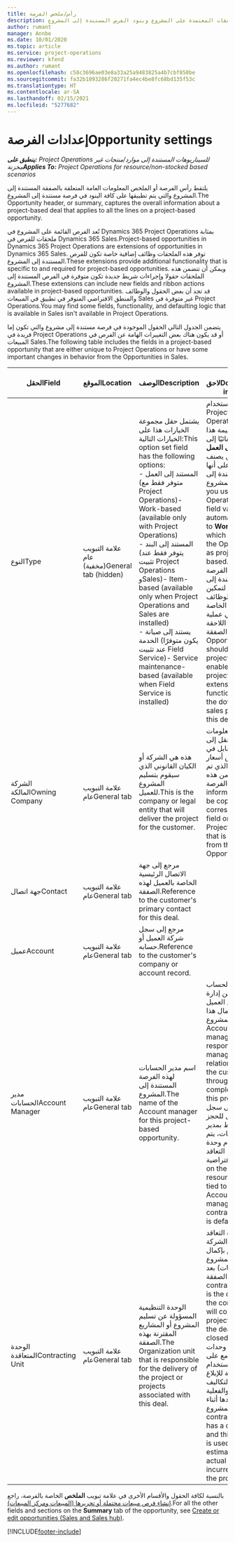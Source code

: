 ```yaml
---
title: رأس/ملخص الفرصة
description: يوفر هذا الموضوع معلومات حول الصفقات المعتمدة على المشروع وبنود الفرص المستندة إلى المشروع.
author: rumant
manager: Annbe
ms.date: 10/01/2020
ms.topic: article
ms.service: project-operations
ms.reviewer: kfend
ms.author: rumant
ms.openlocfilehash: c58c3696ae03e8a33a25a9483825a4b7cbf850be
ms.sourcegitcommit: fa32b1893286f20271fa4ec4be8fc68bd135f53c
ms.translationtype: HT
ms.contentlocale: ar-SA
ms.lasthandoff: 02/15/2021
ms.locfileid: "5277682"
---
```

# <a name="opportunity-settings"></a><span data-ttu-id="20c69-103">إعدادات الفرصة</span><span class="sxs-lookup"><span data-stu-id="20c69-103">Opportunity settings</span></span>

<span data-ttu-id="20c69-104">_**ينطبق على:** Project Operations للسيناريوهات المستندة إلى موارد/منتجات غير مخزنة‬_</span><span class="sxs-lookup"><span data-stu-id="20c69-104">_**Applies To:** Project Operations for resource/non-stocked based scenarios_</span></span>


<span data-ttu-id="20c69-105">يلتقط رأس الفرصة أو الملخص المعلومات العامة المتعلقة بالصفقة المستندة إلى المشروع والتي يتم تطبيقها على كافة البنود في فرصة مستندة إلى المشروع.</span><span class="sxs-lookup"><span data-stu-id="20c69-105">The Opportunity header, or summary, captures the overall information about a project-based deal that applies to all the lines on a project-based opportunity.</span></span>

<span data-ttu-id="20c69-106">تُعد الفرص القائمة على المشروع في Dynamics 365 Project Operations بمثابة ملحقات للفرص في Dynamics 365 Sales.</span><span class="sxs-lookup"><span data-stu-id="20c69-106">Project-based opportunities in Dynamics 365 Project Operations are extensions of opportunities in Dynamics 365 Sales.</span></span> <span data-ttu-id="20c69-107">توفر هذه الملحقات وظائف إضافية خاصة تكون للفرص المستندة إلى المشروع.</span><span class="sxs-lookup"><span data-stu-id="20c69-107">These extensions provide additional functionality that is specific to and required for project-based opportunities.</span></span> <span data-ttu-id="20c69-108">ويمكن أن تتضمن هذه الملحقات حقولا وإجراءات شريط جديدة تكون متوفرة في الفرص المستندة إلى المشروع.</span><span class="sxs-lookup"><span data-stu-id="20c69-108">These extensions can include new fields and ribbon actions available in project-based opportunities.</span></span> <span data-ttu-id="20c69-109">قد تجد أن بعض الحقول والوظائف والمنطق الافتراضي المتوفر في تطبيق في المبيعات Sales غير متوفرة في Project Operations.</span><span class="sxs-lookup"><span data-stu-id="20c69-109">You may find some fields, functionality, and defaulting logic that is available in Sales isn't available in Project Operations.</span></span>

<span data-ttu-id="20c69-110">يتضمن الجدول التالي الحقول الموجودة في فرصة مستندة إلى مشروع والتي تكون إما فريدة في Project Operations أو قد يكون هناك بعض التغييرات الهامة عن الفرص في المبيعات Sales.</span><span class="sxs-lookup"><span data-stu-id="20c69-110">The following table includes the fields in a project-based opportunity that are either unique to Project Operations or have some important changes in behavior from the Opportunities in Sales.</span></span>

| <span data-ttu-id="20c69-111">**الحقل**</span><span class="sxs-lookup"><span data-stu-id="20c69-111">**Field**</span></span> | <span data-ttu-id="20c69-112">**الموقع**</span><span class="sxs-lookup"><span data-stu-id="20c69-112">**Location**</span></span> | <span data-ttu-id="20c69-113">**الوصف**</span><span class="sxs-lookup"><span data-stu-id="20c69-113">**Description**</span></span> | <span data-ttu-id="20c69-114">**تأثير لاحق**</span><span class="sxs-lookup"><span data-stu-id="20c69-114">**Downstream impact**</span></span> |
| --- | --- | --- | --- |
| <span data-ttu-id="20c69-115">النوع</span><span class="sxs-lookup"><span data-stu-id="20c69-115">Type</span></span> | <span data-ttu-id="20c69-116">علامة التبويب عام (مخفية)</span><span class="sxs-lookup"><span data-stu-id="20c69-116">General tab (hidden)</span></span> | <span data-ttu-id="20c69-117">يشتمل حقل مجموعة الخيارات هذا على الخيارات التالية:</span><span class="sxs-lookup"><span data-stu-id="20c69-117">This option set field has the following options:</span></span></br><span data-ttu-id="20c69-118">- المستند إلى العمل (متوفر فقط مع Project Operations)</span><span class="sxs-lookup"><span data-stu-id="20c69-118">- Work-based (available only with Project Operations)</span></span></br><span data-ttu-id="20c69-119">- المستند إلى البند (يتوفر فقط عند تثبيت Project Operations وSales)</span><span class="sxs-lookup"><span data-stu-id="20c69-119">- Item-based (available only when Project Operations and Sales are installed)</span></span></br><span data-ttu-id="20c69-120">- يستند إلى صيانة الخدمة (يكون متوفرًا عند تثبيت Field Service)</span><span class="sxs-lookup"><span data-stu-id="20c69-120">- Service maintenance-based (available when Field Service is installed)</span></span> | <span data-ttu-id="20c69-121">عند استخدام Project Operations، يتم تعيين قيمة هذا الحقل تلقائيًا إلى **يستند إلى العمل** والذي يصنف الفرصة على أنها مستندة إلى المشروع.</span><span class="sxs-lookup"><span data-stu-id="20c69-121">When you use Project Operations, this field value is automatically set to **Work-based** which classifies the Opportunity as project-based.</span></span> <span data-ttu-id="20c69-122">يجب أن تكون الفرصة مستندة إلى المشروع لتمكين كافة الوظائف والملحقات الخاصة بالمشروع في عملية المبيعات اللاحقة لهذه الصفقة.</span><span class="sxs-lookup"><span data-stu-id="20c69-122">An Opportunity should be project-based to enable all project-specific extensions and functionality in the downstream sales process for this deal.</span></span> |
| <span data-ttu-id="20c69-123">الشركة المالكة</span><span class="sxs-lookup"><span data-stu-id="20c69-123">Owning Company</span></span> | <span data-ttu-id="20c69-124">علامة التبويب عام</span><span class="sxs-lookup"><span data-stu-id="20c69-124">General tab</span></span> | <span data-ttu-id="20c69-125">هذه هي الشركة أو الكيان القانوني الذي سيقوم بتسليم المشروع للعميل.</span><span class="sxs-lookup"><span data-stu-id="20c69-125">This is the company or legal entity that will deliver the project for the customer.</span></span> | <span data-ttu-id="20c69-126">سيتم نسخ معلومات هذا الحقل إلى الحقل المقابل في عرض أسعار المشروع الذي تم إنشاؤه من هذه الفرصة.</span><span class="sxs-lookup"><span data-stu-id="20c69-126">This field information will be copied to the corresponding field on the Project quote that is created from this Opportunity.</span></span> |
| <span data-ttu-id="20c69-127">جهة اتصال</span><span class="sxs-lookup"><span data-stu-id="20c69-127">Contact</span></span> | <span data-ttu-id="20c69-128">علامة التبويب عام</span><span class="sxs-lookup"><span data-stu-id="20c69-128">General tab</span></span> | <span data-ttu-id="20c69-129">مرجع إلى جهة الاتصال الرئيسية الخاصة بالعميل لهذه الصفقة.</span><span class="sxs-lookup"><span data-stu-id="20c69-129">Reference to the customer's primary contact for this deal.</span></span> | |
| <span data-ttu-id="20c69-130">عميل</span><span class="sxs-lookup"><span data-stu-id="20c69-130">Account</span></span> | <span data-ttu-id="20c69-131">علامة التبويب عام</span><span class="sxs-lookup"><span data-stu-id="20c69-131">General tab</span></span> | <span data-ttu-id="20c69-132">مرجع إلى سجل شركة العميل أو حسابه.</span><span class="sxs-lookup"><span data-stu-id="20c69-132">Reference to the customer's company or account record.</span></span> | |
| <span data-ttu-id="20c69-133">مدير الحسابات</span><span class="sxs-lookup"><span data-stu-id="20c69-133">Account Manager</span></span> | <span data-ttu-id="20c69-134">علامة التبويب عام</span><span class="sxs-lookup"><span data-stu-id="20c69-134">General tab</span></span> | <span data-ttu-id="20c69-135">اسم مدير الحسابات لهذه الفرصة المستندة إلى المشروع.</span><span class="sxs-lookup"><span data-stu-id="20c69-135">The name of the Account manager for this project-based opportunity.</span></span> | <span data-ttu-id="20c69-136">يكون مدير الحساب مسؤولا عن إدارة العلاقات مع العميل حتى اكتمال هذا المشروع.</span><span class="sxs-lookup"><span data-stu-id="20c69-136">The Account manager is responsible for managing the relationship with the customer through the completion of this project.</span></span> <span data-ttu-id="20c69-137">استنادا إلى سجل المورد القابل للحجز المرتبط بمدير الحسابات، يتم استخدام وحدة التعاقد الافتراضية.</span><span class="sxs-lookup"><span data-stu-id="20c69-137">Based on the bookable resource record tied to the Account manager, the contracting unit is defaulted.</span></span> |
| <span data-ttu-id="20c69-138">الوحدة المتعاقدة</span><span class="sxs-lookup"><span data-stu-id="20c69-138">Contracting Unit</span></span> | <span data-ttu-id="20c69-139">علامة التبويب عام</span><span class="sxs-lookup"><span data-stu-id="20c69-139">General tab</span></span> | <span data-ttu-id="20c69-140">الوحدة التنظيمية المسؤولة عن تسليم المشروع أو المشاريع المقترنة بهذه الصفقة.</span><span class="sxs-lookup"><span data-stu-id="20c69-140">The Organization unit that is responsible for the delivery of the project or projects associated with this deal.</span></span> | <span data-ttu-id="20c69-141">تعتبر وحدة التعاقد قسم من الشركة سيقوم بإكمال المشروع (المشروعات) بعد إغلاق الصفقة.</span><span class="sxs-lookup"><span data-stu-id="20c69-141">The contracting unit is the division of the company that will complete the project(s) after the deal is closed.</span></span> <span data-ttu-id="20c69-142">تحتوي كل وحدة من وحدات التعاقد مع على عملة، ويتم استخدام هذه العملة للإبلاغ عن التكاليف المقدرة والفعلية التي تم تكبدها أثناء المشروع.</span><span class="sxs-lookup"><span data-stu-id="20c69-142">Every contracting unit has a currency, and this currency is used to report estimated and actual costs incurred during the project.</span></span> |

<span data-ttu-id="20c69-143">بالنسبة لكافة الحقول والأقسام الأخرى في علامة تبويب **الملخص** الخاصة بالفرصة، راجع [إنشاء فرص مبيعات محتملة أو تحريرها (المبيعات ومركز المبيعات)](https://docs.microsoft.com/dynamics365/sales-enterprise/create-edit-opportunity-sales).</span><span class="sxs-lookup"><span data-stu-id="20c69-143">For all the other fields and sections on the **Summary** tab of the opportunity, see [Create or edit opportunities (Sales and Sales hub)](https://docs.microsoft.com/dynamics365/sales-enterprise/create-edit-opportunity-sales).</span></span>


[!INCLUDE[footer-include](../includes/footer-banner.md)]